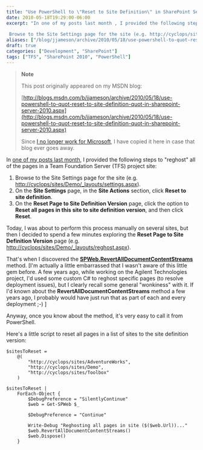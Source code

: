 ```yaml
---
title: "Use PowerShell to \"Reset to Site Definition\" in SharePoint Server 2010"
date: 2010-05-18T19:29:00-06:00
excerpt: "In one of my posts last month , I provided the following steps to \"reghost\" all of the pages in a Team Foundation Server (TFS) project site: 
 
 Browse to the Site Settings page for the site (e.g. http://cyclops/sites/Demo/_layouts/settings.aspx )...."
aliases: ["/blog/jjameson/archive/2010/05/18/use-powershell-to-quot-reset-to-site-definition-quot-in-sharepoint-server-2010.aspx"]
draft: true
categories: ["Development", "SharePoint"]
tags: ["TFS", "SharePoint 2010", "PowerShell"]
---
```


> **Note**
>
> This post originally appeared on my MSDN blog:
>
> [http://blogs.msdn.com/b/jjameson/archive/2010/05/18/use-powershell-to-quot-reset-to-site-definition-quot-in-sharepoint-server-2010.aspx](http://blogs.msdn.com/b/jjameson/archive/2010/05/18/use-powershell-to-quot-reset-to-site-definition-quot-in-sharepoint-server-2010.aspx)
>
> Since [I no longer work for Microsoft](/blog/jjameson/2011/09/02/last-day-with-microsoft), I have copied it here in case that blog                 ever goes away.

In [one of my posts last month](/blog/jjameson/2010/05/04/upgrade-team-foundation-server-2008-to-tfs-2010-and-sharepoint-server-2010), I provided the following steps to "reghost"         all of the pages in a Team Foundation Server (TFS) project site:

1. Browse to the Site Settings page for the site (e.g. [http://cyclops/sites/Demo/\_layouts/settings.aspx](http://cyclops/sites/Demo/_layouts/settings.aspx)).
2. On the **Site Settings** page, in the **Site Actions**
   section, click **Reset to site definition**.
3. On the **Reset Page to Site Definition Version** page, click the option
   to **Reset all pages in this site to site definition version**, and
   then click **Reset**.

Today, I was about to perform this process manually on several sites, but then I         decided to spend a few minutes exploring the **Reset Page to Site Definition Version**         page (e.g. [http://cyclops/sites/Demo/\_layouts/reghost.aspx](http://cyclops/sites/Demo/_layouts/reghost.aspx)).

That's when I discovered the **[SPWeb.RevertAllDocumentContentStreams](http://msdn.microsoft.com/en-us/library/microsoft.sharepoint.spweb.revertalldocumentcontentstreams.aspx)** method. [I'm actually a little         embarrassed that I wasn't aware of this little gem before. A few years ago, while         working on the Agilent Technologies project, I'd used some custom C# to reghost         specific pages (to resolve deployment issues), but I clearly recall some general         "wonkiness" with it. If I'd known about the **RevertAllDocumentContentStreams**         method a few years ago, I probably would have just run that as part of each and         every deployment ;-) ]

Anyway, once you know about the method, it's very easy to call it from PowerShell.

Here's a little script to reset all pages in a list of sites to the site definition         version:

```
$sitesToReset =
    @(
        "http://cyclops/sites/AdventureWorks",
        "http://cyclops/sites/Demo",
        "http://cyclops/sites/Toolbox"
    )

$sitesToReset |
    ForEach-Object {
        $DebugPreference = "SilentlyContinue"
        $web = Get-SPWeb $_

        $DebugPreference = "Continue"
        
        Write-Debug "Reghosting all pages in site ($($web.Url))..."
        $web.RevertAllDocumentContentStreams()
        $web.Dispose()
    }
```

